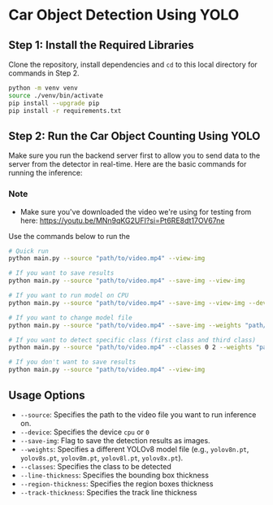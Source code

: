 # Car Object Detection Using YOLO

## Step 1: Install the Required Libraries

Clone the repository, install dependencies and `cd` to this local directory for commands in Step 2.

```bash
python -m venv venv
source ./venv/bin/activate
pip install --upgrade pip
pip install -r requirements.txt
```

## Step 2: Run the Car Object Counting Using YOLO

Make sure you run the backend server first to allow you to send data to the server from the detector in real-time. Here are the basic commands for running the inference:

### Note

- Make sure you've downloaded the video we're using for testing from here: <https://youtu.be/MNn9qKG2UFI?si=Pt6RE8dt17OV67ne>

Use the commands below to run the

```bash
# Quick run
python main.py --source "path/to/video.mp4" --view-img

# If you want to save results
python main.py --source "path/to/video.mp4" --save-img --view-img

# If you want to run model on CPU
python main.py --source "path/to/video.mp4" --save-img --view-img --device cpu

# If you want to change model file
python main.py --source "path/to/video.mp4" --save-img --weights "path/to/model.pt"

# If you want to detect specific class (first class and third class)
python main.py --source "path/to/video.mp4" --classes 0 2 --weights "path/to/model.pt"

# If you don't want to save results
python main.py --source "path/to/video.mp4" --view-img
```

## Usage Options

- `--source`: Specifies the path to the video file you want to run inference on.
- `--device`: Specifies the device `cpu` or `0`
- `--save-img`: Flag to save the detection results as images.
- `--weights`: Specifies a different YOLOv8 model file (e.g., `yolov8n.pt`, `yolov8s.pt`, `yolov8m.pt`, `yolov8l.pt`, `yolov8x.pt`).
- `--classes`: Specifies the class to be detected
- `--line-thickness`: Specifies the bounding box thickness
- `--region-thickness`: Specifies the region boxes thickness
- `--track-thickness`: Specifies the track line thickness
